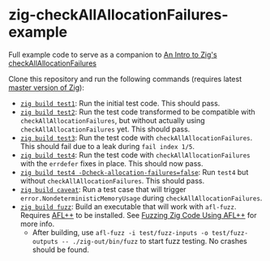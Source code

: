 zig-checkAllAllocationFailures-example
======================================

Full example code to serve as a companion to [An Intro to Zig's checkAllAllocationFailures](https://www.ryanliptak.com/blog/zig-intro-to-check-all-allocation-failures/)

Clone this repository and run the following commands (requires latest [master version of Zig](https://ziglang.org/download/#release-master)):

- [`zig build test1`](src/test1.zig): Run the initial test code. This should pass.
- [`zig build test2`](src/test2.zig): Run the test code transformed to be compatible with `checkAllAllocationFailures`, but without actually using `checkAllAllocationFailures` yet. This should pass.
- [`zig build test3`](src/test3.zig): Run the test code with `checkAllAllocationFailures`. This should fail due to a leak during `fail index 1/5`.
- [`zig build test4`](src/test4.zig): Run the test code with `checkAllAllocationFailures` with the `errdefer` fixes in place. This should now pass.
- [`zig build test4 -Dcheck-allocation-failures=false`](src/test4.zig): Run `test4` but without `checkAllAllocationFailures`. This should pass.
- [`zig build caveat`](src/caveat.zig): Run a test case that will trigger `error.NondeterministicMemoryUsage` during `checkAllAllocationFailures`.
- [`zig build fuzz`](src/fuzz.zig): Build an executable that will work with `afl-fuzz`. Requires [AFL++](https://github.com/AFLplusplus/AFLplusplus) to be installed. See [Fuzzing Zig Code Using AFL++](https://www.ryanliptak.com/blog/fuzzing-zig-code/) for more info.
  + After building, use `afl-fuzz -i test/fuzz-inputs -o test/fuzz-outputs -- ./zig-out/bin/fuzz` to start fuzz testing. No crashes should be found.
